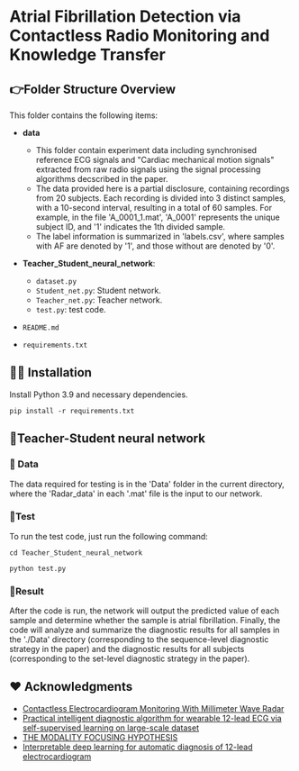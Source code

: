 
# Atrial Fibrillation Detection via Contactless Radio Monitoring and Knowledge Transfer

## 👉Folder Structure Overview

This folder contains the following items:
- **data**

  - This folder contain experiment data including synchronised reference ECG signals and "Cardiac mechanical motion signals" extracted from raw radio signals using the signal processing algorithms decscribed in the paper. 
  - The data provided here is a partial disclosure, containing recordings from 20 subjects. Each recording is divided into 3 distinct samples, with a 10-second interval, resulting in a total of 60 samples. For example, in the file 'A_0001_1.mat', 'A_0001' represents the unique subject ID, and '1' indicates the 1th divided sample. 
  - The label information is summarized in 'labels.csv', where samples with AF are denoted by '1', and those without are denoted by '0'.
  
- **Teacher_Student_neural_network**: 
  - `dataset.py`
  - `Student_net.py`: Student network.
  - `Teacher_net.py`: Teacher network.
  - `test.py`: test code.

- `README.md`
- `requirements.txt`


## 👨‍💻 Installation
Install Python 3.9 and necessary dependencies.
```shell
pip install -r requirements.txt 
```


## 🚀Teacher-Student neural network
### 📜 Data
The data required for testing is in the 'Data' folder in the current directory, where the 'Radar_data' in each '.mat' file is the input to our network.
### 📜Test
To run the test code, just run the following command:
```shell
cd Teacher_Student_neural_network
```
```shell
python test.py 
```
### 📜Result
After the code is run, the network will output the predicted value of each sample and determine whether the sample is atrial fibrillation. Finally, the code will analyze and summarize the diagnostic results for all samples in the './Data' directory (corresponding to the sequence-level diagnostic strategy in the paper) and the diagnostic results for all subjects (corresponding to the set-level diagnostic strategy in the paper).



## ❤️ Acknowledgments
- [Contactless Electrocardiogram Monitoring
With Millimeter Wave Radar](https://ieeexplore.ieee.org/stamp/stamp.jsp?tp=&arnumber=9919401)
- [Practical intelligent diagnostic algorithm for wearable 12-lead ECG via self-supervised learning on large-scale dataset](https://www.nature.com/articles/s41467-023-39472-8)
- [THE MODALITY FOCUSING HYPOTHESIS](https://openreview.net/pdf?id=w0QXrZ3N-s)
- [Interpretable deep learning for automatic
diagnosis of 12-lead electrocardiogram](https://www.cell.com/iscience/fulltext/S2589-0042(21)00341-2?ref=https://githubhelp.com)


